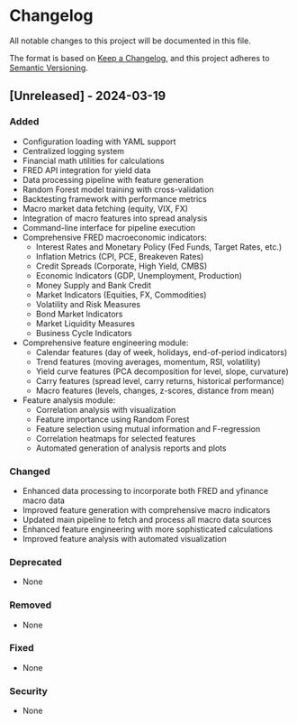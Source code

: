 # Changelog

All notable changes to this project will be documented in this file.

The format is based on [Keep a Changelog](https://keepachangelog.com/en/1.0.0/),
and this project adheres to [Semantic Versioning](https://semver.org/spec/v2.0.0.html).

## [Unreleased] - 2024-03-19

### Added
- Configuration loading with YAML support
- Centralized logging system
- Financial math utilities for calculations
- FRED API integration for yield data
- Data processing pipeline with feature generation
- Random Forest model training with cross-validation
- Backtesting framework with performance metrics
- Macro market data fetching (equity, VIX, FX)
- Integration of macro features into spread analysis
- Command-line interface for pipeline execution
- Comprehensive FRED macroeconomic indicators:
  - Interest Rates and Monetary Policy (Fed Funds, Target Rates, etc.)
  - Inflation Metrics (CPI, PCE, Breakeven Rates)
  - Credit Spreads (Corporate, High Yield, CMBS)
  - Economic Indicators (GDP, Unemployment, Production)
  - Money Supply and Bank Credit
  - Market Indicators (Equities, FX, Commodities)
  - Volatility and Risk Measures
  - Bond Market Indicators
  - Market Liquidity Measures
  - Business Cycle Indicators
- Comprehensive feature engineering module:
  - Calendar features (day of week, holidays, end-of-period indicators)
  - Trend features (moving averages, momentum, RSI, volatility)
  - Yield curve features (PCA decomposition for level, slope, curvature)
  - Carry features (spread level, carry returns, historical performance)
  - Macro features (levels, changes, z-scores, distance from mean)
- Feature analysis module:
  - Correlation analysis with visualization
  - Feature importance using Random Forest
  - Feature selection using mutual information and F-regression
  - Correlation heatmaps for selected features
  - Automated generation of analysis reports and plots

### Changed
- Enhanced data processing to incorporate both FRED and yfinance macro data
- Improved feature generation with comprehensive macro indicators
- Updated main pipeline to fetch and process all macro data sources
- Enhanced feature engineering with more sophisticated calculations
- Improved feature analysis with automated visualization

### Deprecated
- None

### Removed
- None

### Fixed
- None

### Security
- None 